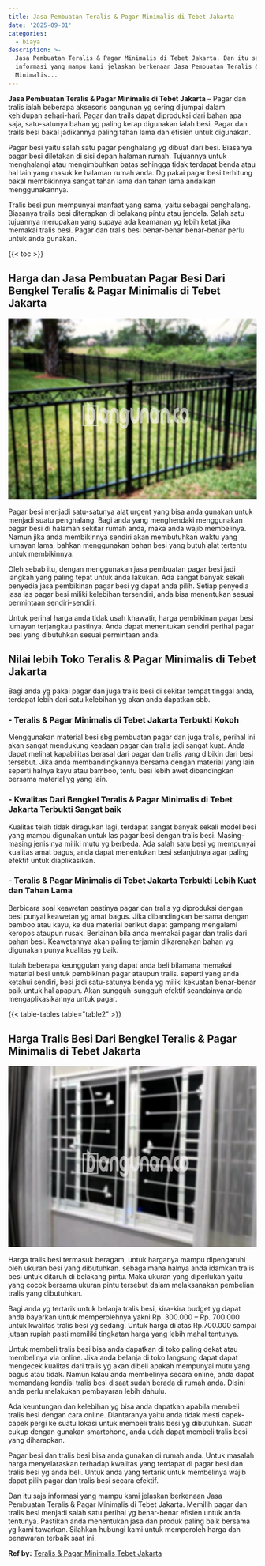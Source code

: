 ```yaml
---
title: Jasa Pembuatan Teralis & Pagar Minimalis di Tebet Jakarta
date: '2025-09-01'
categories:
  - biaya
description: >-
  Jasa Pembuatan Teralis & Pagar Minimalis di Tebet Jakarta. Dan itu saja
  informasi yang mampu kami jelaskan berkenaan Jasa Pembuatan Teralis & Pagar
  Minimalis...
---
```


**Jasa Pembuatan Teralis & Pagar Minimalis di Tebet Jakarta** – Pagar dan tralis ialah beberapa aksesoris bangunan yg sering dijumpai dalam kehidupan sehari-hari. Pagar dan trails dapat diproduksi dari bahan apa saja, satu-satunya bahan yg paling kerap digunakan ialah besi. Pagar dan trails besi bakal jadikannya paling tahan lama dan efisien untuk digunakan.

Pagar besi yaitu salah satu pagar penghalang yg dibuat dari besi. Biasanya pagar besi diletakan di sisi depan halaman rumah. Tujuannya untuk menghalangi atau mengimbuhkan batas sehingga tidak terdapat benda atau hal lain yang masuk ke halaman rumah anda. Dg pakai pagar besi terhitung bakal membikinnya sangat tahan lama dan tahan lama andaikan menggunakannya.

Tralis besi pun mempunyai manfaat yang sama, yaitu sebagai penghalang. Biasanya trails besi diterapkan di belakang pintu atau jendela. Salah satu tujuannya merupakan yang supaya ada keamanan yg lebih ketat jika memakai tralis besi. Pagar dan tralis besi benar-benar benar-benar perlu untuk anda gunakan.

{{< toc >}}

## Harga dan Jasa Pembuatan Pagar Besi Dari Bengkel Teralis & Pagar Minimalis di Tebet Jakarta

![Jasa Pembuatan Teralis & Pagar Minimalis di Tebet Jakarta](/images/pagar-minimalis-murah-27.png)

Pagar besi menjadi satu-satunya alat urgent yang bisa anda gunakan untuk menjadi suatu penghalang. Bagi anda yang menghendaki menggunakan pagar besi di halaman sekitar rumah anda, maka anda wajib membelinya. Namun jika anda membikinnya sendiri akan membutuhkan waktu yang lumayan lama, bahkan menggunakan bahan besi yang butuh alat tertentu untuk membikinnya.

Oleh sebab itu, dengan menggunakan jasa pembuatan pagar besi jadi langkah yang paling tepat untuk anda lakukan. Ada sangat banyak sekali penyedia jasa pembikinan pagar besi yg dapat anda pilih. Setiap penyedia jasa las pagar besi miliki kelebihan tersendiri, anda bisa menentukan sesuai permintaan sendiri-sendiri.

Untuk perihal harga anda tidak usah khawatir, harga pembikinan pagar besi lumayan terjangkau pastinya. Anda dapat menentukan sendiri perihal pagar besi yang dibutuhkan sesuai permintaan anda.

## Nilai lebih Toko Teralis & Pagar Minimalis di Tebet Jakarta

Bagi anda yg pakai pagar dan juga tralis besi di sekitar tempat tinggal anda, terdapat lebih dari satu kelebihan yg akan anda dapatkan sbb.

### \- Teralis & Pagar Minimalis di Tebet Jakarta Terbukti Kokoh

Menggunakan material besi sbg pembuatan pagar dan juga tralis, perihal ini akan sangat mendukung keadaan pagar dan tralis jadi sangat kuat. Anda dapat melihat kapabilitas berasal dari pagar dan tralis yang dibikin dari besi tersebut. Jika anda membandingkannya bersama dengan material yang lain seperti halnya kayu atau bamboo, tentu besi lebih awet dibandingkan bersama material yg yang lain.

### \- Kwalitas Dari Bengkel Teralis & Pagar Minimalis di Tebet Jakarta Terbukti Sangat baik

Kualitas telah tidak diragukan lagi, terdapat sangat banyak sekali model besi yang mampu digunakan untuk las pagar besi dengan tralis besi. Masing-masing jenis nya miliki mutu yg berbeda. Ada salah satu besi yg mempunyai kualitas amat bagus, anda dapat menentukan besi selanjutnya agar paling efektif untuk diaplikasikan.

### \- Teralis & Pagar Minimalis di Tebet Jakarta Terbukti Lebih Kuat dan Tahan Lama

Berbicara soal keawetan pastinya pagar dan tralis yg diproduksi dengan besi punyai keawetan yg amat bagus. Jika dibandingkan bersama dengan bamboo atau kayu, ke dua material berikut dapat gampang mengalami keropos ataupun rusak. Berlainan bila anda memakai pagar dan tralis dari bahan besi. Keawetannya akan paling terjamin dikarenakan bahan yg digunakan punya kualitas yg baik.

Itulah beberapa keunggulan yang dapat anda beli bilamana memakai material besi untuk pembikinan pagar ataupun tralis. seperti yang anda ketahui sendiri, besi jadi satu-satunya benda yg miliki kekuatan benar-benar baik untuk hal apapun. Akan sungguh-sungguh efektif seandainya anda mengaplikasikannya untuk pagar.

{{< table-tables table="table2" >}}

## Harga Tralis Besi Dari Bengkel Teralis & Pagar Minimalis di Tebet Jakarta

![Jasa Pembuatan Teralis & Pagar Minimalis di Tebet Jakarta](/images/teralis-minimalis-murah-21.png)

Harga tralis besi termasuk beragam, untuk harganya mampu dipengaruhi oleh ukuran besi yang dibutuhkan. sebagaimana halnya anda idamkan tralis besi untuk ditaruh di belakang pintu. Maka ukuran yang diperlukan yaitu yang cocok bersama ukuran pintu tersebut dalam melaksanakan pembelian tralis yang dibutuhkan.

Bagi anda yg tertarik untuk belanja tralis besi, kira-kira budget yg dapat anda bayarkan untuk memperolehnya yakni Rp. 300.000 – Rp. 700.000 untuk kwalitas tralis besi yg sedang. Untuk harga di atas Rp.700.000 sampai jutaan rupiah pasti memiliki tingkatan harga yang lebih mahal tentunya.

Untuk membeli tralis besi bisa anda dapatkan di toko paling dekat atau membelinya via online. Jika anda belanja di toko langsung dapat dapat mengecek kualitas dari tralis yg akan dibeli apakah mempunyai mutu yang bagus atau tidak. Namun kalau anda membelinya secara online, anda dapat memandang kondisi tralis besi disaat sudah berada di rumah anda. Disini anda perlu melakukan pembayaran lebih dahulu.

Ada keuntungan dan kelebihan yg bisa anda dapatkan apabila membeli tralis besi dengan cara online. Diantaranya yaitu anda tidak mesti capek-capek pergi ke suatu lokasi untuk membeli tralis besi yg dibutuhkan. Sudah cukup dengan gunakan smartphone, anda udah dapat membeli tralis besi yang diharapkan.

Pagar besi dan tralis besi bisa anda gunakan di rumah anda. Untuk masalah harga menyelaraskan terhadap kwalitas yang terdapat di pagar besi dan tralis besi yg anda beli. Untuk anda yang tertarik untuk membelinya wajib dapat pilih pagar dan tralis besi secara efektif.

Dan itu saja informasi yang mampu kami jelaskan berkenaan Jasa Pembuatan Teralis & Pagar Minimalis di Tebet Jakarta. Memilih pagar dan tralis besi menjadi salah satu perihal yg benar-benar efisien untuk anda tentunya. Pastikan anda menentukan jasa dan produk paling baik bersama yg kami tawarkan. Silahkan hubungi kami untuk memperoleh harga dan penawaran terbaik saat ini.

**Ref by:** [Teralis & Pagar Minimalis Tebet Jakarta](https://id.wikipedia.org/wiki/Teralis)
